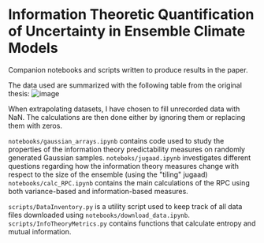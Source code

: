 # Information Theoretic Quantification of Uncertainty in Ensemble Climate Models
Companion notebooks and scripts written to produce results in the paper.

The data used are summarized with the following table from the original thesis:
![image](https://github.com/user-attachments/assets/427d072b-902b-41ce-8964-0e8c75def23c)

When extrapolating datasets, I have chosen to fill unrecorded data with NaN. The calculations are then done either by ignoring them or replacing them with zeros. 

`notebooks/gaussian_arrays.ipynb` contains code used to study the properties of the information theory predictability measures on randomly generated Gaussian samples. 
`noteboks/jugaad.ipynb` investigates different questions regarding how the information theory measures change with respect to the size of the ensemble (using the "tiling" jugaad)
`notebooks/calc_RPC.ipynb` contains the main calculations of the RPC using both variance-based and information-based measures. 

`scripts/DataInventory.py` is a utility script used to keep track of all data files downloaded using `notebooks/download_data.ipynb`. 
`scripts/InfoTheoryMetrics.py` contains functions that calculate entropy and mutual information. 

